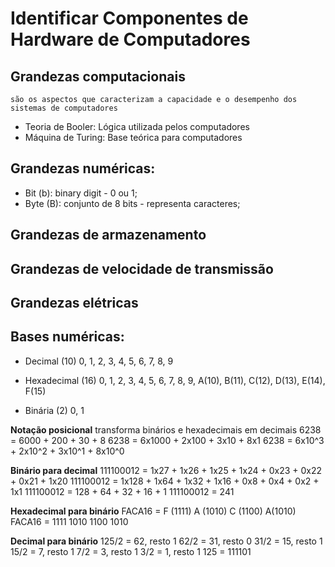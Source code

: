 # Identificar Componentes de Hardware de Computadores

## Grandezas computacionais
    são os aspectos que caracterizam a capacidade e o desempenho dos sistemas de computadores

- Teoria de Booler: Lógica utilizada pelos computadores
- Máquina de Turing: Base teórica para computadores

## Grandezas numéricas:    
- Bit (b): binary digit - 0 ou 1;
- Byte (B): conjunto de 8 bits - representa caracteres;

## Grandezas de armazenamento
## Grandezas de velocidade de transmissão
## Grandezas elétricas

## Bases numéricas:
- Decimal (10)
0, 1, 2, 3, 4, 5, 6, 7, 8, 9

- Hexadecimal (16)
0, 1, 2, 3, 4, 5, 6, 7, 8, 9, A(10), B(11), C(12), D(13), E(14), F(15)

- Binária (2)
0, 1

**Notação posicional**
    transforma binários e hexadecimais em decimais
6238 = 6000 + 200 + 30 + 8
6238 = 6x1000 + 2x100 + 3x10 + 8x1
6238 = 6x10^3 + 2x10^2 + 3x10^1 + 8x10^0

**Binário para decimal**
111100012 = 1x27 + 1x26 + 1x25 + 1x24 + 0x23 + 0x22 + 0x21 + 1x20
111100012 = 1x128 + 1x64 + 1x32 + 1x16 + 0x8 + 0x4 + 0x2 + 1x1
111100012 = 128 + 64 + 32 + 16 + 1
111100012 = 241

**Hexadecimal para binário**
FACA16 = F (1111) A (1010) C (1100) A(1010)
FACA16 = 1111 1010 1100 1010

**Decimal para binário**
125/2 = 62, resto 1
62/2 = 31, resto 0
31/2 = 15, resto 1
15/2 = 7, resto 1
7/2 = 3, resto 1
3/2 = 1, resto 1
125 = 111101